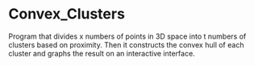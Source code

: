 # Convex_Clusters
Program that divides x numbers of points in 3D space into t numbers of clusters based on proximity. Then it constructs the convex hull of each cluster and graphs the result on an interactive interface. 
